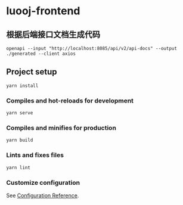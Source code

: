 # luooj-frontend
## 根据后端接口文档生成代码
~~~ shell
openapi --input "http://localhost:8085/api/v2/api-docs" --output ./generated --client axios
~~~
## Project setup
```
yarn install
```

### Compiles and hot-reloads for development
```
yarn serve
```

### Compiles and minifies for production
```
yarn build
```

### Lints and fixes files
```
yarn lint
```

### Customize configuration
See [Configuration Reference](https://cli.vuejs.org/config/).
